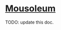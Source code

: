 # [Mousoleum](https://www.mousehuntgame.com/preferences.php?tab=mousehunt-improved-settings#mousehunt-improved-settings-location-hud)

TODO: update this doc.
